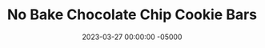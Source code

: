 ---
layout: post
title: "No Bake Chocolate Chip Cookie Bars"
date:   2023-03-27 00:00:00 -05000
categories: 
- Recipes
- Healthier Dessert
permalink: /recipes/cookie-bar
image: /assets/Food/Healthier Dessert/Cookie Bar/cookie-bar.jpg
ing: cookiebar-ing
facts: cookiebar-facts
Prep: 15
Rest: 
Cook: 
Source1: 
Source2: 
whisk: https://s.samsungfood.com/Qfzxi
tags: 
- no bake
- banana
- peanut butter
- chocolate
- oat flour
- oats
- vanilla
- gluten free
Description: The classic Internet/Pinterest/TikTok healthy dessert is some combination of bananas, chocolate chips, oats, and peanut butter (I'm sure you've noticed). This recipe is my take on that formula, and works really well out of the freezer as a dessert or even a breakfast. You could also use some protein powder in place of oats if you so desire!  For a baked recipe with similar ingredients, see my <a href="peanut-butter-banana-bake">Peanut Butter Banana Bake</a>
Instructions: 
- Line a tupperware or 8" baking pan with parchment paper<br><br>

- In a large bowl or food processor, mix together the ingredients. If using a bowl, mash the banana with the back of a fork before adding everything else<br><br>

- For a higher protein version, you can replace the oats with a 50/50 blend of whey and casein. If using unflavored, add about 1 tsp of liquid monk fruit too. Note that since casein absorbs liquid so well, that you'll only need 120g (60g each whey and casein) protein powder, as opposed to 160g oat flour<br><br>

- Optionally fold in some chocolate chips<br><br>
- <center><img src="/assets/Food/Healthier Dessert/Cookie Bar/cookie-bar-4.jpg" alt="" class="instruction-image"></center><br>

- Spread mix evenly into parchment paper. The batter is thick, but make it as even as possible.<br><br>

- Freeze, then slice. Store in the freezer
---